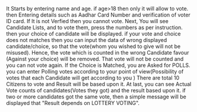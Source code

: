 It Starts by entering name and age.
if age>18 then only it will allow to vote.
then Entering details such as Aadhar Card Number and verification of voter ID card. If It is not Verfied then you cannot vote.
Next, You will see Candidate Lists, and to vote them, press the numbers as per instruction.
then your choice of candidate will be displayed. if your vote and choice does not matches then you can input the data of wrong displayed candidate/choice, so that the vote(whom you wished to give will not be misused).
Hence, the vote which is counted in the wrong Candidate favour (Against your choice) will be removed. That vote will not be counted and you can not vote again.
If the Choice is Matched, you are Asked for POLLS.
you can enter Polling votes according to your point of view(Possibility of votes that each Candidate will get according to you )
There are total 10 Citizens to vote and Result will be based upon it.
At last, you can see Actual Vote counts of candidates(Votes they got) and the result based upon it.
if two or more candidates got the same vote, then a simple message will be displayed that "Result depends on LOTTERY VOTING".
